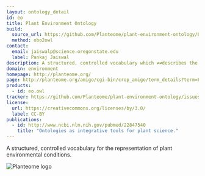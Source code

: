 ```yaml
---
layout: ontology_detail
id: eo
title: Plant Environment Ontology
build:
  source_url: https://github.com/Planteome/plant-environment-ontology/blob/master/plant-environment-ontology.obo.owl
  method: obo2owl
contact:
  email: jaiswalp@science.oregonstate.edu
  label: Pankaj Jaiswal
description: A structured, controlled vocabulary which ≠≠describes the treatments, growing conditions, and/or study types used in various types of plant biology experiments.
domain: environment
homepage: http://planteome.org/
page: http://planteome.org/amigo/cgi-bin/crop_amigo/term_details?term=EO:0007359&session_id=815amigo1442021959
products:
  - id: eo.owl
tracker: https://github.com/Planteome/plant-environment-ontology/issues
license:
  url: https://creativecommons.org/licenses/by/3.0/
  label: CC-BY
publications:
  - id: http://www.ncbi.nlm.nih.gov/pubmed/22847540
    title: "Ontologies as integrative tools for plant science."
---
```


A structured, controlled vocabulary for the representation of plant environmental conditions.

<img alt="Planteome logo" src="http://planteome.org/sites/default/files/garland_logo.PNG"/>
